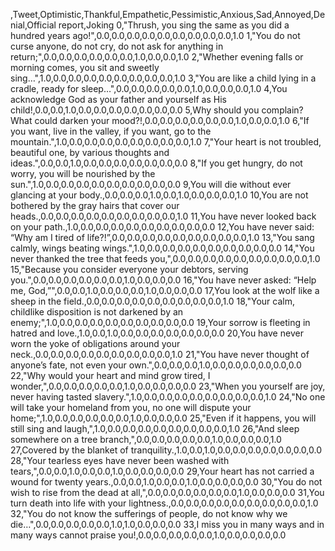 ,Tweet,Optimistic,Thankful,Empathetic,Pessimistic,Anxious,Sad,Annoyed,Denial,Official report,Joking
0,"Thrush, you sing the same as you did a hundred years ago!",0.0,0.0,0.0,0.0,0.0,0.0,0.0,0.0,0.0,1.0
1,"You do not curse anyone, do not cry, do not ask for anything in return;",0.0,0.0,0.0,0.0,0.0,0.0,1.0,0.0,0.0,1.0
2,"Whether evening falls or morning comes, you sit and sweetly sing…",1.0,0.0,0.0,0.0,0.0,0.0,0.0,0.0,0.0,1.0
3,"You are like a child lying in a cradle, ready for sleep…",0.0,0.0,0.0,0.0,0.0,1.0,0.0,0.0,0.0,1.0
4,You acknowledge God as your father and yourself as His child!,0.0,0.0,1.0,0.0,0.0,0.0,0.0,0.0,0.0,0.0
5,Why should you complain? What could darken your mood?!,0.0,0.0,0.0,0.0,0.0,0.0,1.0,0.0,0.0,1.0
6,"If you want, live in the valley, if you want, go to the mountain.",1.0,0.0,0.0,0.0,0.0,0.0,0.0,0.0,0.0,1.0
7,"Your heart is not troubled, beautiful one, by various thoughts and ideas.",0.0,0.0,1.0,0.0,0.0,0.0,0.0,0.0,0.0,0.0
8,"If you get hungry, do not worry, you will be nourished by the sun.",1.0,0.0,0.0,0.0,0.0,0.0,0.0,0.0,0.0,0.0
9,You will die without ever glancing at your body.,0.0,0.0,0.0,1.0,0.0,1.0,0.0,0.0,0.0,1.0
10,You are not bothered by the gray hairs that cover our heads.,0.0,0.0,0.0,0.0,0.0,0.0,0.0,0.0,0.0,1.0
11,You have never looked back on your path.,1.0,0.0,0.0,0.0,0.0,0.0,0.0,0.0,0.0,0.0
12,You have never said: “Why am I tired of life?!”,0.0,0.0,0.0,0.0,0.0,0.0,0.0,0.0,0.0,1.0
13,"You sang calmly, wings beating wings.",1.0,0.0,0.0,0.0,0.0,0.0,0.0,0.0,0.0,0.0
14,"You never thanked the tree that feeds you,",0.0,0.0,0.0,0.0,0.0,0.0,0.0,0.0,0.0,1.0
15,"Because you consider everyone your debtors, serving you.",0.0,0.0,0.0,0.0,0.0,0.0,1.0,0.0,0.0,0.0
16,"You have never asked: “Help me, God,”",0.0,0.0,1.0,0.0,0.0,0.0,1.0,0.0,0.0,0.0
17,You look at the wolf like a sheep in the field.,0.0,0.0,0.0,0.0,0.0,0.0,0.0,0.0,0.0,1.0
18,"Your calm, childlike disposition is not darkened by an enemy;",1.0,0.0,0.0,0.0,0.0,0.0,0.0,0.0,0.0,0.0
19,Your sorrow is fleeting in hatred and love.,1.0,0.0,1.0,0.0,0.0,0.0,0.0,0.0,0.0,0.0
20,You have never worn the yoke of obligations around your neck.,0.0,0.0,0.0,0.0,0.0,0.0,0.0,0.0,0.0,1.0
21,"You have never thought of anyone’s fate, not even your own.",0.0,0.0,0.0,1.0,0.0,0.0,0.0,0.0,0.0,0.0
22,"Why would your heart and mind grow tired, I wonder,",0.0,0.0,0.0,0.0,0.0,1.0,0.0,0.0,0.0,0.0
23,"When you yourself are joy, never having tasted slavery.",1.0,0.0,0.0,0.0,0.0,0.0,0.0,0.0,0.0,1.0
24,"No one will take your homeland from you, no one will dispute your home;",1.0,0.0,0.0,0.0,0.0,0.0,1.0,0.0,0.0,0.0
25,"Even if it happens, you will still sing and laugh,",1.0,0.0,0.0,0.0,0.0,0.0,0.0,0.0,0.0,1.0
26,"And sleep somewhere on a tree branch,",0.0,0.0,0.0,0.0,0.0,1.0,0.0,0.0,0.0,1.0
27,Covered by the blanket of tranquility.,1.0,0.0,1.0,0.0,0.0,0.0,0.0,0.0,0.0,0.0
28,"Your tearless eyes have never been washed with tears,",0.0,0.0,1.0,0.0,0.0,1.0,0.0,0.0,0.0,0.0
29,Your heart has not carried a wound for twenty years.,0.0,0.0,1.0,0.0,0.0,1.0,0.0,0.0,0.0,0.0
30,"You do not wish to rise from the dead at all,",0.0,0.0,0.0,0.0,0.0,0.0,1.0,0.0,0.0,0.0
31,You turn death into life with your lightness.,0.0,0.0,0.0,0.0,0.0,0.0,0.0,0.0,0.0,1.0
32,"You do not know the sufferings of people, do not know why we die…",0.0,0.0,0.0,0.0,0.0,1.0,1.0,0.0,0.0,0.0
33,I miss you in many ways and in many ways cannot praise you!,0.0,0.0,0.0,0.0,0.0,1.0,0.0,0.0,0.0,0.0
